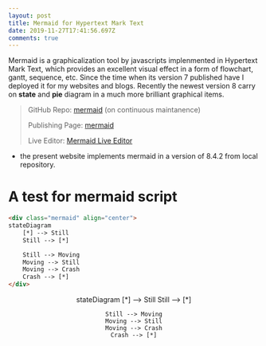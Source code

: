 ```yaml
---
layout: post
title: Mermaid for Hypertext Mark Text
date: 2019-11-27T17:41:56.697Z
comments: true
---
```

Mermaid is a graphicalization tool by javascripts implenmented in Hypertext Mark Text, which provides an excellent visual effect in a form of flowchart, gantt, sequence, etc. Since the time when its version 7 published have I deployed it for my websites and blogs. Recently the newest version 8 carry on **state** and **pie** diagram in a much more brilliant graphical items.

> GitHub Repo: [mermaid](https://github.com/mermaid-js/mermaid) (on continuous maintanence)
>
> Publishing Page: [mermaid](http://mermaid-js.github.io/mermaid/#/)
>
> Live Editor: [Mermaid Live Editor](https://mermaidjs.github.io/mermaid-live-editor/#/edit/eyJjb2RlIjoic3RhdGVEaWFncmFtXG4gICAgWypdIC0tPiBTdGlsbFxuICAgIFN0aWxsIC0tPiBbKl1cbiAgICBTdGlsbCAtLT4gTW92aW5nXG4gICAgTW92aW5nIC0tPiBTdGlsbFxuICAgIE1vdmluZyAtLT4gQ3Jhc2hcbiAgICBDcmFzaCAtLT4gWypdIiwibWVybWFpZCI6eyJ0aGVtZSI6ImRlZmF1bHQifX0)

- the present website implements mermaid in a version of 8.4.2 from local repository.

# A test for mermaid script 

```html
<div class="mermaid" align="center">
stateDiagram
    [*] --> Still
    Still --> [*]

    Still --> Moving
    Moving --> Still
    Moving --> Crash
    Crash --> [*]
</div>
```

<div class="mermaid" align="center">
stateDiagram
    [*] --> Still
    Still --> [*]

    Still --> Moving
    Moving --> Still
    Moving --> Crash
    Crash --> [*]
</div>
